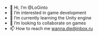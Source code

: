 - 👋 Hi, I’m @LoGinto
- 👀 I’m interested in game development
- 🌱 I’m currently learning the Unity engine
- 💞️ I’m looking to collaborate on games
- 📫 How to reach me wanna.die@inbox.ru

<!---
LoGinto/LoGinto is a ✨ special ✨ repository because its `README.md` (this file) appears on your GitHub profile.
You can click the Preview link to take a look at your changes.
--->
